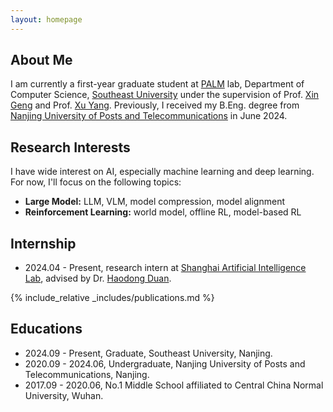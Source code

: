 ```yaml
---
layout: homepage
---
```


## About Me

I am currently a first-year graduate student at [PALM](https://palm.seu.edu.cn/) lab, Department of Computer Science, [Southeast University](https://www.seu.edu.cn/) under the supervision of Prof. [Xin Geng](https://cse.seu.edu.cn/2019/0102/c23024a257021/page.psp) and Prof. [Xu Yang](https://yangxuntu.github.io/). Previously, I received my B.Eng. degree from [Nanjing University of Posts and Telecommunications](https://www.njupt.edu.cn/) in June 2024.

## Research Interests
I have wide interest on AI, especially machine learning and deep learning. For now, I'll focus on the following topics:

- **Large Model:** LLM, VLM, model compression, model alignment
- **Reinforcement Learning:** world model, offline RL, model-based RL

## Internship

- 2024.04 - Present, research intern at [Shanghai Artificial Intelligence Lab](https://www.shlab.org.cn), advised by Dr. [Haodong Duan](https://kennymckormick.github.io/).

{% include_relative _includes/publications.md %}

## Educations

- 2024.09 - Present, Graduate, Southeast University, Nanjing.
- 2020.09 - 2024.06, Undergraduate, Nanjing University of Posts and Telecommunications, Nanjing. 
- 2017.09 - 2020.06, No.1 Middle School affiliated to Central China Normal University, Wuhan.